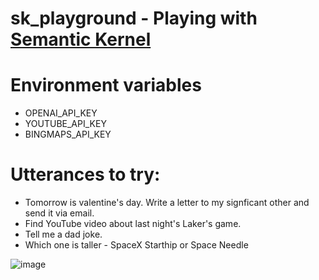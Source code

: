 # sk_playground - Playing with [Semantic Kernel](https://aka.ms/sk)

# Environment variables
- OPENAI_API_KEY
- YOUTUBE_API_KEY
- BINGMAPS_API_KEY

# Utterances to try:
- Tomorrow is valentine's day. Write a letter to my signficant other and send it via email.
- Find YouTube video about last night's Laker's game.
- Tell me a dad joke.
- Which one is taller - SpaceX Starthip or Space Needle

![image](https://user-images.githubusercontent.com/7799064/223355600-362ac5ce-5df1-43a3-ae79-643680705132.png)
